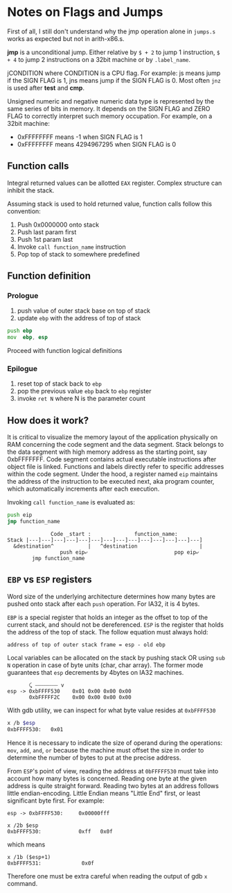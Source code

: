 Notes on Flags and Jumps
====

First of all, I still don't understand why the jmp operation alone in `jumps.s` works as expected but not in arith-x86.s.

**jmp** is a unconditional jump. Either relative by `$ + 2` to jump 1 instruction, `$ + 4` to jump 2 instructions on a 32bit machine or by `.label_name`.

jCONDITION where CONDITION is a CPU flag. For example: js means jump if the SIGN FLAG is 1, jns means jump if the SIGN FLAG is 0. Most often `jnz` is used after **test** and **cmp**.

Unsigned numeric and negative numeric data type is represented by the same series of bits in memory. It depends on the SIGN FLAG and ZERO FLAG to correctly interpret such memory occupation. For example, on a 32bit machine:

- 0xFFFFFFFF means -1 when SIGN FLAG is 1
- 0xFFFFFFFF means 4294967295 when SIGN FLAG is 0

## Function calls

Integral returned values can be allotted `EAX` register.
Complex structure can inhibit the stack.

Assuming stack is used to hold returned value, function calls follow this convention:

1. Push 0x0000000 onto stack
1. Push last param first
1. Push 1st param last
1. Invoke `call function_name` instruction
1. Pop top of stack to somewhere predefined

## Function definition

### Prologue

1. push value of outer stack base on top of stack
1. update `ebp` with the address of top of stack

```asm
push ebp
mov  ebp, esp
```

Proceed with function logical definitions

### Epilogue

1. reset top of stack back to `ebp`
1. pop the previous value `ebp` back to `ebp` register
1. invoke `ret N` where N is the parameter count

## How does it work?

It is critical to visualize the memory layout of the application physically on RAM concerning the code segment and the data segment. Stack belongs to the data segment with high memory address as the starting point, say 0xbFFFFFFF. Code segment contains actual executable instructions after object file is linked. Functions and labels directly refer to specific addresses within the code segment. Under the hood, a register named `eip` maintains the address of the instruction to be executed next, aka program counter, which automatically increments after each execution.

Invoking `call function_name` is evaluated as:

```asm
push eip
jmp function_name
```



```
              Code _start :              function_name:
Stack |---]---]---]---]---]---]---]---]---]---]---]---]---]---]
  &destination^           |   ^destination                    |
                 push eip⤶                            pop eip⤶ 
        jmp function_name
```

## `EBP` vs `ESP` registers

Word size of the underlying architecture determines how many bytes are pushed onto stack after each `push` operation. For IA32, it is 4 bytes.

`EBP` is a special register that holds an integer as the offset to top of the current stack, and should not be dereferenced. `ESP` is the register that holds the address of the top of stack. The follow equation must always hold:

```
address of top of outer stack frame = esp - old ebp
```

Local variables can be allocated on the stack by pushing stack OR using `sub N` operation in case of byte units (char, char array). The former mode guarantees that `esp` decrements by 4bytes on IA32 machines.

```
       ⤹ ⎯⎯⎯⎯⎯⎯⎯⎯⎯⎯⎯ v
esp -> 0xbFFFF530    0x01 0x00 0x00 0x00
       0xbFFFFF2C    0x00 0x00 0x00 0x00

```

With gdb utility, we can inspect for what byte value resides at `0xbFFFF530`

```bash
x /b $esp
0xbFFFF530:   0x01
```

Hence it is necessary to indicate the size of operand during the operations: `mov`, `add`, `and`, `or` because the machine must offset the size in order to determine the number of bytes to put at the precise address.

From `ESP`'s point of view, reading the address at `0bFFFFF530` must take into account how many bytes is concerned. Reading one byte at the given address is quite straight forward. Reading two bytes at an address follows little endian-encoding. Little Endian means "Little End" first, or least significant byte first. For example:

```
esp -> 0xbFFFF530:     0x00000fff

x /2b $esp
0xbFFFF530:            0xff   0x0f
```

which means

```
x /1b ($esp+1)
0xbFFFF531:             0x0f
```

Therefore one must be extra careful when reading the output of gdb `x` command.

